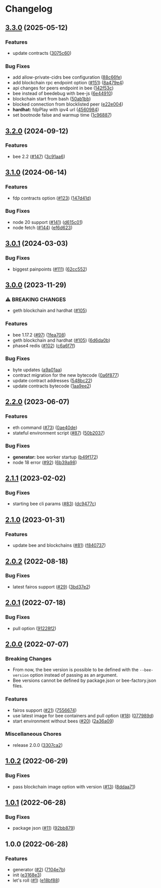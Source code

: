 # Changelog

## [3.3.0](https://github.com/fairDataSociety/fdp-play/compare/v3.2.0...v3.3.0) (2025-05-12)


### Features

* update contracts ([3075c60](https://github.com/fairDataSociety/fdp-play/commit/3075c6091982a11deebf2940cccf734fa48d5411))


### Bug Fixes

* add allow-private-cidrs bee configuration ([88c66fe](https://github.com/fairDataSociety/fdp-play/commit/88c66fe8b41e1dfa3318f5f1c86bff919b963839))
* add blockchain rpc endpoint option ([#151](https://github.com/fairDataSociety/fdp-play/issues/151)) ([8a479e4](https://github.com/fairDataSociety/fdp-play/commit/8a479e4dd56bd57f7708a88e5f07175577eba639))
* api changes for peers endpoint in bee ([142f53c](https://github.com/fairDataSociety/fdp-play/commit/142f53c2164efca827f69ff0c0db66fe1e28bc2f))
* bee instead of beedebug with bee-js ([6e44910](https://github.com/fairDataSociety/fdp-play/commit/6e44910228f3c773ceaaf5cbcb6bd866b5db3fa3))
* blockchain start from bash ([50ab1bb](https://github.com/fairDataSociety/fdp-play/commit/50ab1bba889f7d6ded8974d1a3a9484afa418ed3))
* blocked connection from blocklisted peer ([e22e004](https://github.com/fairDataSociety/fdp-play/commit/e22e004ab22fc4363bc4403f3505bea4bb95832f))
* **hardhat:** fdpPlay with ipv4 url ([4560984](https://github.com/fairDataSociety/fdp-play/commit/4560984813cccab008272b6f6ee410ca3c7ad3e1))
* set bootnode false and warmup time ([1c96887](https://github.com/fairDataSociety/fdp-play/commit/1c968875d2365ce3358f9d6257ee6c9519520796))

## [3.2.0](https://github.com/fairDataSociety/fdp-play/compare/v3.1.0...v3.2.0) (2024-09-12)


### Features

* bee 2.2 ([#147](https://github.com/fairDataSociety/fdp-play/issues/147)) ([3c91aa6](https://github.com/fairDataSociety/fdp-play/commit/3c91aa6bfb19601d382666fa87916e3882870b3b))

## [3.1.0](https://github.com/fairDataSociety/fdp-play/compare/v3.0.1...v3.1.0) (2024-06-14)


### Features

* fdp contracts option ([#123](https://github.com/fairDataSociety/fdp-play/issues/123)) ([147d41d](https://github.com/fairDataSociety/fdp-play/commit/147d41da27391aa40851b0159ee9f30ccd943860))


### Bug Fixes

* node 20 support ([#141](https://github.com/fairDataSociety/fdp-play/issues/141)) ([d615c01](https://github.com/fairDataSociety/fdp-play/commit/d615c0155cae4c06cf1980462c3ca69a3eec2bfc))
* node fetch ([#144](https://github.com/fairDataSociety/fdp-play/issues/144)) ([ef6d623](https://github.com/fairDataSociety/fdp-play/commit/ef6d623c33d8837f21904e785b6493593d47ba9e))

## [3.0.1](https://github.com/fairDataSociety/fdp-play/compare/v3.0.0...v3.0.1) (2024-03-03)


### Bug Fixes

* biggest painpoints ([#111](https://github.com/fairDataSociety/fdp-play/issues/111)) ([62cc552](https://github.com/fairDataSociety/fdp-play/commit/62cc552537b6df40ba35df7b497e4dc0d7064103))

## [3.0.0](https://github.com/fairDataSociety/fdp-play/compare/v2.2.0...v3.0.0) (2023-11-29)


### ⚠ BREAKING CHANGES

* geth blockchain and hardhat ([#105](https://github.com/fairDataSociety/fdp-play/issues/105))

### Features

* bee 1.17.2 ([#97](https://github.com/fairDataSociety/fdp-play/issues/97)) ([1fea708](https://github.com/fairDataSociety/fdp-play/commit/1fea708aa9610d79ba031e7127cf50d8adedee23))
* geth blockchain and hardhat ([#105](https://github.com/fairDataSociety/fdp-play/issues/105)) ([6d6da0b](https://github.com/fairDataSociety/fdp-play/commit/6d6da0b19a9b014bb11b396a8d62c2d65774a0c0))
* phase4 redis ([#102](https://github.com/fairDataSociety/fdp-play/issues/102)) ([c6a6f7f](https://github.com/fairDataSociety/fdp-play/commit/c6a6f7fd94f1f4fe7a53d8003a63cef60aea7a3e))


### Bug Fixes

* byte updates ([a9a01aa](https://github.com/fairDataSociety/fdp-play/commit/a9a01aa6da9ca6435b3964f39ab4d19ddc23cf94))
* contract migration for the new bytecode ([0a6f877](https://github.com/fairDataSociety/fdp-play/commit/0a6f877827ab23baac0e842b726e3d2eaeecd902))
* update contract addresses ([548bc22](https://github.com/fairDataSociety/fdp-play/commit/548bc22d86a7177ba239fb568de3c64d0bc69d0e))
* update contracts bytecode ([1aa9ee2](https://github.com/fairDataSociety/fdp-play/commit/1aa9ee28ed5610da74b8b2b895dafdd553eace7e))

## [2.2.0](https://github.com/fairDataSociety/fdp-play/compare/v2.1.1...v2.2.0) (2023-06-07)


### Features

* eth command ([#73](https://github.com/fairDataSociety/fdp-play/issues/73)) ([0ae40de](https://github.com/fairDataSociety/fdp-play/commit/0ae40de30abfbc4414ee8609c3996dc077e5977a))
* stateful environment script ([#87](https://github.com/fairDataSociety/fdp-play/issues/87)) ([50b2037](https://github.com/fairDataSociety/fdp-play/commit/50b2037e63f695e416dc94d4465dab9a10d2bcb3))


### Bug Fixes

* **generator:** bee worker startup ([b49f172](https://github.com/fairDataSociety/fdp-play/commit/b49f1723ed09835b254e248a67f894250676d467))
* node 18 error ([#92](https://github.com/fairDataSociety/fdp-play/issues/92)) ([6b39a98](https://github.com/fairDataSociety/fdp-play/commit/6b39a98a75a666cd98cda2d73772b3f685a5dbfa))

## [2.1.1](https://github.com/fairDataSociety/fdp-play/compare/v2.1.0...v2.1.1) (2023-02-02)


### Bug Fixes

* starting bee cli params ([#83](https://github.com/fairDataSociety/fdp-play/issues/83)) ([dc9477c](https://github.com/fairDataSociety/fdp-play/commit/dc9477c8873aef20da5f803fe2681ef183647781))

## [2.1.0](https://github.com/fairDataSociety/fdp-play/compare/v2.0.2...v2.1.0) (2023-01-31)


### Features

* update bee and blockchains ([#81](https://github.com/fairDataSociety/fdp-play/issues/81)) ([f840737](https://github.com/fairDataSociety/fdp-play/commit/f840737e4b084fd51749ba848c667043a073d123))

## [2.0.2](https://github.com/fairDataSociety/fdp-play/compare/v2.0.1...v2.0.2) (2022-08-18)


### Bug Fixes

* latest fairos support ([#29](https://github.com/fairDataSociety/fdp-play/issues/29)) ([3bd37e2](https://github.com/fairDataSociety/fdp-play/commit/3bd37e24402207da42e6a847bd4488fba0f8f915))

## [2.0.1](https://github.com/fairDataSociety/fdp-play/compare/v2.0.0...v2.0.1) (2022-07-18)


### Bug Fixes

* pull option ([91228f2](https://github.com/fairDataSociety/fdp-play/commit/91228f2ad2748686143fcaeb1aaf8f0d9437d858))

## [2.0.0](https://github.com/fairDataSociety/fdp-play/compare/v1.0.2...v2.0.0) (2022-07-07)

### Breaking Changes
* From now, the bee version is possible to be defined with the `--bee-version` option instead of passing as an argument.
* Bee versions cannot be defined by package.json or bee-factory.json files.

### Features

* fairos support ([#21](https://github.com/fairDataSociety/fdp-play/issues/21)) ([7556674](https://github.com/fairDataSociety/fdp-play/commit/75566746000a36296fddf3efe737038be39ff25b))
* use latest image for bee containers and pull option ([#18](https://github.com/fairDataSociety/fdp-play/issues/18)) ([077989d](https://github.com/fairDataSociety/fdp-play/commit/077989dfe747cd5d1c10a4cc29b8104315fd3c9b))
* start environment without bees ([#20](https://github.com/fairDataSociety/fdp-play/issues/20)) ([2a36a09](https://github.com/fairDataSociety/fdp-play/commit/2a36a097f1a90294772be2ef9574f890f67566b3))


### Miscellaneous Chores

* release 2.0.0 ([3307ca2](https://github.com/fairDataSociety/fdp-play/commit/3307ca25f61b721122cec856a58bc59f31a4b413))

## [1.0.2](https://github.com/fairDataSociety/fdp-play/compare/v1.0.1...v1.0.2) (2022-06-29)


### Bug Fixes

* pass blockchain image option with version ([#13](https://github.com/fairDataSociety/fdp-play/issues/13)) ([8ddaa71](https://github.com/fairDataSociety/fdp-play/commit/8ddaa710f92c17462e7a16c8a944fac5da588b77))

## [1.0.1](https://github.com/fairDataSociety/fdp-play/compare/v1.0.0...v1.0.1) (2022-06-28)


### Bug Fixes

* package json ([#11](https://github.com/fairDataSociety/fdp-play/issues/11)) ([92bb879](https://github.com/fairDataSociety/fdp-play/commit/92bb879c8de6910f005ee338926b72a7ff74d9a4))

## 1.0.0 (2022-06-28)


### Features

* generator ([#2](https://github.com/fairDataSociety/fdp-play/issues/2)) ([7104e7b](https://github.com/fairDataSociety/fdp-play/commit/7104e7b42b9c4e4ce8e9091e3cead5a571add81d))
* init ([e3168e3](https://github.com/fairDataSociety/fdp-play/commit/e3168e3aba522e3bade8fca84905f8c3c9dc6a59))
* let's roll ([#1](https://github.com/fairDataSociety/fdp-play/issues/1)) ([e18bf88](https://github.com/fairDataSociety/fdp-play/commit/e18bf882fe2c55e97adc9a0069263b26be36ac9e))
